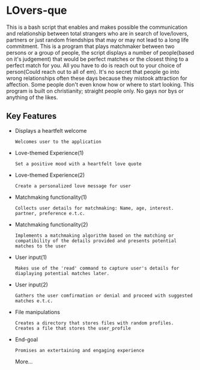 # LOvers-que
This is a bash script that enables and makes possible the communication and relationship between total strangers who are in search of love/lovers, partners or just random friendships that may or may not lead to a long life commitment. This is a program that plays matchmaker between two persons or a group of people, the script displays a number of people(based on it's judgement) that would be perfect matches or the closest thing to a perfect match for you. All you have to do is reach out to your choice of person(Could reach out to all of em). It's no secret that people go into wrong relationships often these days because they mistook attraction for affection. Some people don't even know how or where to start looking. This program is built on christianity; straight people only. No gays nor bys or anything of the likes.

## Key Features
+ Displays a heartfelt welcome
  ```
  Welcomes user to the application
  ```

+ Love-themed Experience(1)
  ```
  Set a positive mood with a heartfelt love quote
  ```

+ Love-themed Experience(2)
  ```
  Create a personalized love message for user
  ```

+ Matchmaking functionality(1)
  ```
  Collects user details for matchmaking: Name, age, interest. partner, preference e.t.c.
  ```
  
+ Matchmaking functionality(2)
  ```
  Implements a matchmaking algorithm based on the matching or compatibility of the details provided and presents potential matches to the user
  ```

+ User input(1)
  ```
  Makes use of the 'read' command to capture user's details for diaplaying potential matches later.
  ```

+ User input(2)
  ```
  Gathers the user comfirmation or denial and proceed with suggested matches e.t.c.
  ```

+ File manipulations
  ```
  Creates a directory that stores files with random profiles.
  Creates a file that stores the user_profile
  ```

+ End-goal
  ```
  Promises an extertaining and engaging experience
  ```
  More...
  
